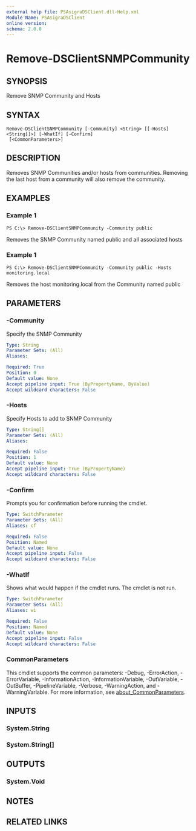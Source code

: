 ```yaml
---
external help file: PSAsigraDSClient.dll-Help.xml
Module Name: PSAsigraDSClient
online version:
schema: 2.0.0
---
```


# Remove-DSClientSNMPCommunity

## SYNOPSIS
Remove SNMP Community and Hosts

## SYNTAX

```
Remove-DSClientSNMPCommunity [-Community] <String> [[-Hosts] <String[]>] [-WhatIf] [-Confirm]
 [<CommonParameters>]
```

## DESCRIPTION
Removes SNMP Communities and/or hosts from communities.
Removing the last host from a community will also remove the community.

## EXAMPLES

### Example 1
```
PS C:\> Remove-DSClientSNMPCommunity -Community public
```

Removes the SNMP Community named public and all associated hosts

### Example 1
```
PS C:\> Remove-DSClientSNMPCommunity -Community public -Hosts monitoring.local
```

Removes the host monitoring.local from the Community named public

## PARAMETERS

### -Community
Specify the SNMP Community

```yaml
Type: String
Parameter Sets: (All)
Aliases:

Required: True
Position: 0
Default value: None
Accept pipeline input: True (ByPropertyName, ByValue)
Accept wildcard characters: False
```

### -Hosts
Specify Hosts to add to SNMP Community

```yaml
Type: String[]
Parameter Sets: (All)
Aliases:

Required: False
Position: 1
Default value: None
Accept pipeline input: True (ByPropertyName)
Accept wildcard characters: False
```

### -Confirm
Prompts you for confirmation before running the cmdlet.

```yaml
Type: SwitchParameter
Parameter Sets: (All)
Aliases: cf

Required: False
Position: Named
Default value: None
Accept pipeline input: False
Accept wildcard characters: False
```

### -WhatIf
Shows what would happen if the cmdlet runs. The cmdlet is not run.

```yaml
Type: SwitchParameter
Parameter Sets: (All)
Aliases: wi

Required: False
Position: Named
Default value: None
Accept pipeline input: False
Accept wildcard characters: False
```

### CommonParameters
This cmdlet supports the common parameters: -Debug, -ErrorAction, -ErrorVariable, -InformationAction, -InformationVariable, -OutVariable, -OutBuffer, -PipelineVariable, -Verbose, -WarningAction, and -WarningVariable. For more information, see [about_CommonParameters](http://go.microsoft.com/fwlink/?LinkID=113216).

## INPUTS

### System.String
### System.String[]
## OUTPUTS

### System.Void

## NOTES

## RELATED LINKS
